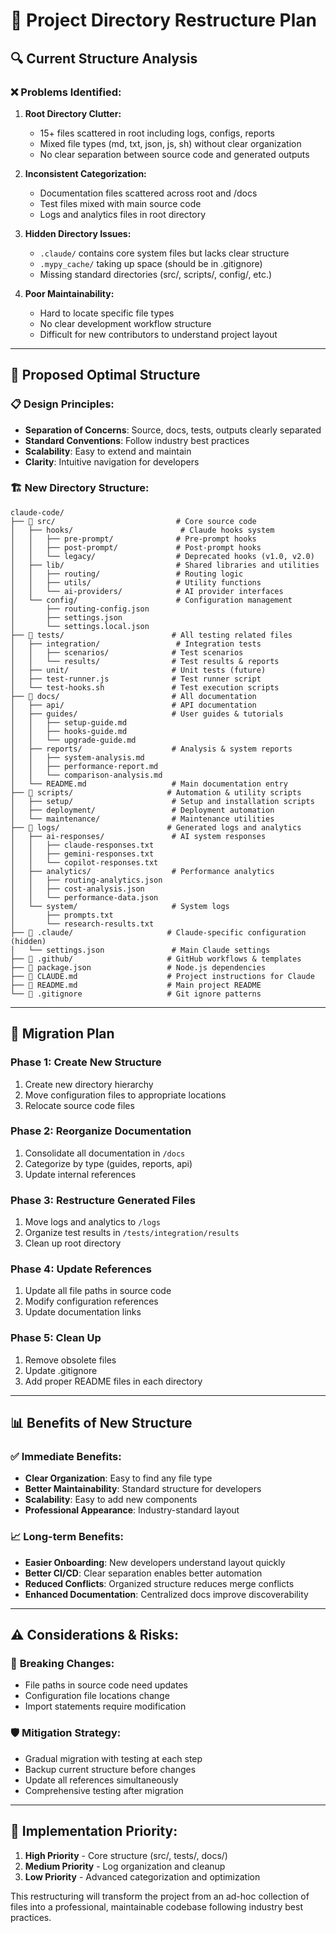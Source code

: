 # 📁 Project Directory Restructure Plan

## 🔍 Current Structure Analysis

### ❌ **Problems Identified:**

1. **Root Directory Clutter:**
   - 15+ files scattered in root including logs, configs, reports
   - Mixed file types (md, txt, json, js, sh) without clear organization
   - No clear separation between source code and generated outputs

2. **Inconsistent Categorization:**
   - Documentation files scattered across root and /docs
   - Test files mixed with main source code
   - Logs and analytics files in root directory

3. **Hidden Directory Issues:**
   - `.claude/` contains core system files but lacks clear structure
   - `.mypy_cache/` taking up space (should be in .gitignore)
   - Missing standard directories (src/, scripts/, config/, etc.)

4. **Poor Maintainability:**
   - Hard to locate specific file types
   - No clear development workflow structure
   - Difficult for new contributors to understand project layout

---

## 🎯 Proposed Optimal Structure

### 📋 **Design Principles:**
- **Separation of Concerns**: Source, docs, tests, outputs clearly separated
- **Standard Conventions**: Follow industry best practices
- **Scalability**: Easy to extend and maintain
- **Clarity**: Intuitive navigation for developers

### 🏗️ **New Directory Structure:**

```
claude-code/
├── 📁 src/                           # Core source code
│   ├── hooks/                        # Claude hooks system
│   │   ├── pre-prompt/              # Pre-prompt hooks
│   │   ├── post-prompt/             # Post-prompt hooks
│   │   └── legacy/                  # Deprecated hooks (v1.0, v2.0)
│   ├── lib/                         # Shared libraries and utilities
│   │   ├── routing/                 # Routing logic
│   │   ├── utils/                   # Utility functions
│   │   └── ai-providers/            # AI provider interfaces
│   └── config/                      # Configuration management
│       ├── routing-config.json
│       ├── settings.json
│       └── settings.local.json
├── 📁 tests/                        # All testing related files
│   ├── integration/                 # Integration tests
│   │   ├── scenarios/              # Test scenarios
│   │   └── results/                # Test results & reports
│   ├── unit/                       # Unit tests (future)
│   ├── test-runner.js              # Test runner script
│   └── test-hooks.sh               # Test execution scripts
├── 📁 docs/                         # All documentation
│   ├── api/                        # API documentation
│   ├── guides/                     # User guides & tutorials
│   │   ├── setup-guide.md
│   │   ├── hooks-guide.md
│   │   └── upgrade-guide.md
│   ├── reports/                    # Analysis & system reports
│   │   ├── system-analysis.md
│   │   ├── performance-report.md
│   │   └── comparison-analysis.md
│   └── README.md                   # Main documentation entry
├── 📁 scripts/                     # Automation & utility scripts
│   ├── setup/                      # Setup and installation scripts
│   ├── deployment/                 # Deployment automation
│   └── maintenance/                # Maintenance utilities
├── 📁 logs/                        # Generated logs and analytics
│   ├── ai-responses/               # AI system responses
│   │   ├── claude-responses.txt
│   │   ├── gemini-responses.txt
│   │   └── copilot-responses.txt
│   ├── analytics/                  # Performance analytics
│   │   ├── routing-analytics.json
│   │   ├── cost-analysis.json
│   │   └── performance-data.json
│   └── system/                     # System logs
│       ├── prompts.txt
│       └── research-results.txt
├── 📁 .claude/                     # Claude-specific configuration (hidden)
│   └── settings.json               # Main Claude settings
├── 📁 .github/                     # GitHub workflows & templates
├── 📄 package.json                 # Node.js dependencies
├── 📄 CLAUDE.md                    # Project instructions for Claude
├── 📄 README.md                    # Main project README
└── 📄 .gitignore                   # Git ignore patterns
```

---

## 🔄 Migration Plan

### **Phase 1: Create New Structure**
1. Create new directory hierarchy
2. Move configuration files to appropriate locations
3. Relocate source code files

### **Phase 2: Reorganize Documentation**
1. Consolidate all documentation in `/docs`
2. Categorize by type (guides, reports, api)
3. Update internal references

### **Phase 3: Restructure Generated Files**
1. Move logs and analytics to `/logs`
2. Organize test results in `/tests/integration/results`
3. Clean up root directory

### **Phase 4: Update References**
1. Update all file paths in source code
2. Modify configuration references
3. Update documentation links

### **Phase 5: Clean Up**
1. Remove obsolete files
2. Update .gitignore
3. Add proper README files in each directory

---

## 📊 Benefits of New Structure

### ✅ **Immediate Benefits:**
- **Clear Organization**: Easy to find any file type
- **Better Maintainability**: Standard structure for developers
- **Scalability**: Easy to add new components
- **Professional Appearance**: Industry-standard layout

### 📈 **Long-term Benefits:**
- **Easier Onboarding**: New developers understand layout quickly
- **Better CI/CD**: Clear separation enables better automation
- **Reduced Conflicts**: Organized structure reduces merge conflicts
- **Enhanced Documentation**: Centralized docs improve discoverability

---

## ⚠️ **Considerations & Risks:**

### 🚨 **Breaking Changes:**
- File paths in source code need updates
- Configuration file locations change
- Import statements require modification

### 🛡️ **Mitigation Strategy:**
- Gradual migration with testing at each step
- Backup current structure before changes
- Update all references simultaneously
- Comprehensive testing after migration

---

## 🎯 **Implementation Priority:**

1. **High Priority** - Core structure (src/, tests/, docs/)
2. **Medium Priority** - Log organization and cleanup
3. **Low Priority** - Advanced categorization and optimization

This restructuring will transform the project from an ad-hoc collection of files into a professional, maintainable codebase following industry best practices.